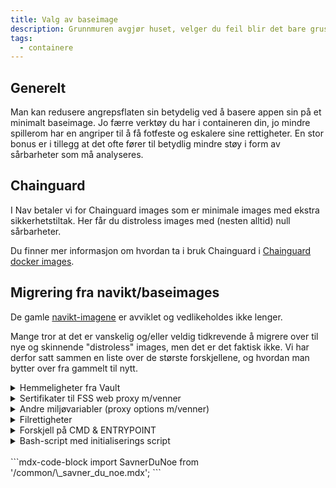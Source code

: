 ```yaml
---
title: Valg av baseimage
description: Grunnmuren avgjør huset, velger du feil blir det bare gruset 🏠.
tags:
  - containere
---
```


## Generelt

Man kan redusere angrepsflaten sin betydelig ved å basere appen sin på et minimalt baseimage. Jo færre verktøy du har i containeren din, jo mindre spillerom har en angriper til å få fotfeste og eskalere sine rettigheter. En stor bonus er i tillegg at det ofte fører til betydlig mindre støy i form av sårbarheter som må analyseres.

## Chainguard

I Nav betaler vi for Chainguard images som er minimale images med ekstra sikkerhetstiltak. Her får du distroless images med (nesten alltid) null sårbarheter.

Du finner mer informasjon om hvordan ta i bruk Chainguard i [Chainguard docker images](/docs/verktoy/chainguard-dockerimages).

## Migrering fra navikt/baseimages

De gamle [navikt-imagene](https://github.com/navikt/baseimages/) er avviklet og vedlikeholdes ikke lenger.

Mange tror at det er vanskelig og/eller veldig tidkrevende å migrere over til nye og skinnende "distroless" images, men det er det faktisk ikke. Vi har derfor satt sammen en liste over de største forskjellene, og hvordan man bytter over fra gammelt til nytt.

<details>
<summary>Hemmeligheter fra Vault</summary>
<p>
  [Nais](https://doc.nais.io/workloads/application/reference/application-spec/?h=vault#vault) injecter hemmeligheter fra Vault som filer. `navikt` base-images har et shellscript som leser disse filene og lager miljøvariabler av innholdet. Her har man to muligheter:
  - Endre i appen sånn at hemmeligheter leses fra filer istedenfor miljøvariabler. 
  - Flytt hemmelighetene over til [Console](https://console.nav.cloud.nais.io/). De vil da automatisk injiseres som miljøvariabler i poden. Dette er den anbefalte løsningen.
  - Hemmeligheter for on-prem Postgres funker som før, ingen endringer kreves.
</p>
</details>

<details>
<summary>Sertifikater til FSS web proxy m/venner</summary>
<p>
  Disse sertifikatene injiseres automatisk fra plattformen inn i poden din, du trenger ikke å gjøre noe som helst 😎
</p>
</details>

<details>
<summary>Andre miljøvariabler (proxy options m/venner)</summary>
<p>
  Alle "ikke-hemmelige" miljøvariabler, feks `JAVA_OPTS` e.l., kan spesifiseres i [app-manifestet](https://doc.nais.io/workloads/application/reference/application-spec/#env). Her er det også muligheter for [templating](https://doc.nais.io/operate/cli/reference/validate/#templating) sånn at de kan få forskjellig innhold for dev og prod.

Bruker du webproxy og får nettverksfeil er årsaken ofte at JVMen ikke får med seg injecta proxy-options. En enkel løsning er å legge til følgende i din nais.yaml-fil.

```yaml
- name: JDK_JAVA_OPTIONS
  value: $(JAVA_PROXY_OPTIONS)
```

Ref: [Nais webproxy dokumentasjon](https://docs.nais.io/workloads/reference/webproxy/#java)

</p>
</details>

<details>
<summary>Filrettigheter</summary>
<p>
Husk at applikasjoner på nais kjører som user/group 1069 (Ref: [Nais docs](https://doc.nais.io/workloads/reference/container-security/)).
Hvis du for eksempel skal kopiere in en fil som applikasjonen skal lese er det viktig att du setter riktige rettigheter på filen.
Du kan kopiere in en fil med riktige rettigheter med `COPY --chown=1069:1069 fil /path/to/fil`.
</p>
</details>

<details>
<summary>Forskjell på CMD & ENTRYPOINT</summary>
<p>
I navikt/baseimages er ENTRYPOINT konfigurert for å kjøre en app.jar-fil. Det betyr at så lenge du kopierer inn en jar-fil rett sted i dockerimaget starter applikasjonen.

I google distroless og chainguard images er det enten java -jar eller kun java. Ved en migrering må du endre i Dockerfile og legge til en CMD for å finne riktig jar-fil.

For chainguard blir dette f.eks. `CMD ["-jar", "/path/to/app.jar"]`

</p>
</details>

<details>
<summary>Bash-script med initialiserings script</summary>
<p>
Noen applikasjoner har et bash-script som kjører før applikasjonen starter. Dette kan være for å sette opp miljøet, kjøre migreringer eller andre oppgaver.

En måte å bli kvitt dette på er å endre applikasjonen slik at den håndterer dette selv. Det enkleste er ofte å migrere hemmelighetene over til Nais Console/Secrets og sette dem som miljøvariabler i app-manifestet. Hvis du trenger en fil eller annet format som ikke passer i Console kan du ofte løse den samme operasjonen direkte i applikasjonen i stedet for å kjøre et bash-script.

Eksempel for Python:

```python
def copy_license():
    license_source = Path("/var/run/secrets/license/secret-license.lic")
    license_destination = Path(
        "/app/venv/lib/python3.12/site-packages/my-package/license/my-license.lic"
    )

    if license_source.exists():
        try:
            # Resolve any symlinks and copy the actual file
            resolved_source = license_source.resolve()
            shutil.copy2(resolved_source, license_destination)
        except Exception as e:
            print(f"Warning: Failed to copy license file: {e}")
    else:
        print("License file not found, skipping copy")
```

</p>
</details>

<br />
```mdx-code-block
import SavnerDuNoe from '/common/\_savner_du_noe.mdx';

<SavnerDuNoe />
```
